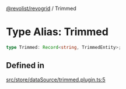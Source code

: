 [@revolist/revogrid](README.md) / Trimmed

# Type Alias: Trimmed

```ts
type Trimmed: Record<string, TrimmedEntity>;
```

## Defined in

[src/store/dataSource/trimmed.plugin.ts:5](https://github.com/revolist/revogrid/blob/e3c4d102f429c82d34023490b300d210ef8d9573/src/store/dataSource/trimmed.plugin.ts#L5)
